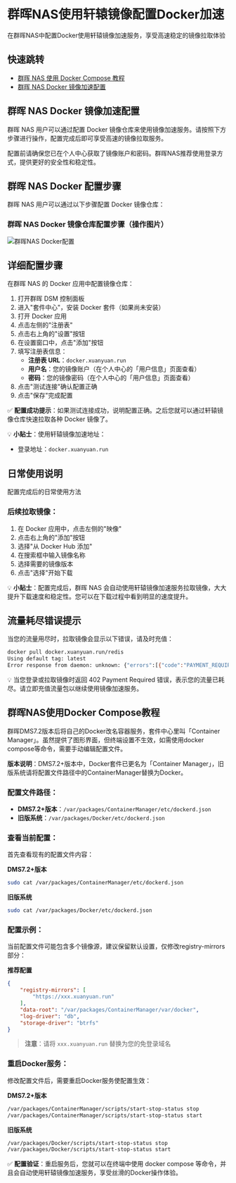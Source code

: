# 群晖NAS使用轩辕镜像配置Docker加速

在群晖NAS中配置Docker使用轩辕镜像加速服务，享受高速稳定的镜像拉取体验

## 快速跳转

- [群晖 NAS 使用 Docker Compose 教程](#群晖nas使用docker-compose教程)
- [群晖 NAS Docker 镜像加速配置](#群晖-nas-docker-镜像加速配置)

## 群晖 NAS Docker 镜像加速配置

群晖 NAS 用户可以通过配置 Docker 镜像仓库来使用镜像加速服务。请按照下方步骤进行操作，配置完成后即可享受高速的镜像拉取服务。

配置前请确保您已在个人中心获取了镜像账户和密码。群晖NAS推荐使用登录方式，提供更好的安全性和稳定性。

## 群晖 NAS Docker 配置步骤

群晖 NAS 用户可以通过以下步骤配置 Docker 镜像仓库：

### 群晖 NAS Docker 镜像仓库配置步骤（操作图片）

![群晖NAS Docker配置](https://imgs.xuanyuan.run/img/synology-docker-0516.jpg)

## 详细配置步骤

在群晖 NAS 的 Docker 应用中配置镜像仓库：

1. 打开群晖 DSM 控制面板
2. 进入"套件中心"，安装 Docker 套件（如果尚未安装）
3. 打开 Docker 应用
4. 点击左侧的"注册表"
5. 点击右上角的"设置"按钮
6. 在设置窗口中，点击"添加"按钮
7. 填写注册表信息：
   - **注册表 URL**：`docker.xuanyuan.run`
   - **用户名**：您的镜像账户（在个人中心的「用户信息」页面查看）
   - **密码**：您的镜像密码（在个人中心的「用户信息」页面查看）
8. 点击"测试连接"确认配置正确
9. 点击"保存"完成配置

✅ **配置成功提示**：如果测试连接成功，说明配置正确。之后您就可以通过轩辕镜像仓库快速拉取各种 Docker 镜像了。

💡 **小贴士**：使用轩辕镜像加速地址：
- 登录地址：`docker.xuanyuan.run`

## 日常使用说明

配置完成后的日常使用方法

### 后续拉取镜像：

1. 在 Docker 应用中，点击左侧的"映像"
2. 点击右上角的"添加"按钮
3. 选择"从 Docker Hub 添加"
4. 在搜索框中输入镜像名称
5. 选择需要的镜像版本
6. 点击"选择"开始下载

💡 **小贴士**：配置完成后，群晖 NAS 会自动使用轩辕镜像加速服务拉取镜像，大大提升下载速度和稳定性。您可以在下载过程中看到明显的速度提升。

## 流量耗尽错误提示

当您的流量用尽时，拉取镜像会显示以下错误，请及时充值：

```bash
docker pull docker.xuanyuan.run/redis
Using default tag: latest
Error response from daemon: unknown: {"errors":[{"code":"PAYMENT_REQUIRED","message":"capacity has use up","detail":[{"Type":"repository","Name":"library/*","Action":"pull"}]}]}
```

💡 当您登录或拉取镜像时返回 402 Payment Required 错误，表示您的流量已耗尽。请立即充值流量包以继续使用镜像加速服务。

## 群晖NAS使用Docker Compose教程

群晖DMS7.2版本后将自己的Docker改名容器服务，套件中心里叫「Container Manager」。虽然提供了图形界面，但终端设置不生效，如需使用docker compose等命令，需要手动编辑配置文件。

**版本说明**：DMS7.2+版本中，Docker套件已更名为「Container Manager」，旧版系统请将配置文件路径中的ContainerManager替换为Docker。

### 配置文件路径：

- **DMS7.2+版本**：`/var/packages/ContainerManager/etc/dockerd.json`
- **旧版系统**：`/var/packages/Docker/etc/dockerd.json`

### 查看当前配置：

首先查看现有的配置文件内容：

**DMS7.2+版本**
```bash
sudo cat /var/packages/ContainerManager/etc/dockerd.json
```

**旧版系统**
```bash
sudo cat /var/packages/Docker/etc/dockerd.json
```

### 配置示例：

当前配置文件可能包含多个镜像源，建议保留默认设置，仅修改registry-mirrors部分：

**推荐配置**
```json
{
    "registry-mirrors": [
        "https://xxx.xuanyuan.run"
    ],
    "data-root": "/var/packages/ContainerManager/var/docker",
    "log-driver": "db",
    "storage-driver": "btrfs"
}
```

> **注意**：请将 `xxx.xuanyuan.run` 替换为您的免登录域名

### 重启Docker服务：

修改配置文件后，需要重启Docker服务使配置生效：

**DMS7.2+版本**
```bash
/var/packages/ContainerManager/scripts/start-stop-status stop
/var/packages/ContainerManager/scripts/start-stop-status start
```

**旧版系统**
```bash
/var/packages/Docker/scripts/start-stop-status stop
/var/packages/Docker/scripts/start-stop-status start
```

✅ **配置验证**：重启服务后，您就可以在终端中使用 docker compose 等命令，并且会自动使用轩辕镜像加速服务，享受丝滑的Docker操作体验。
